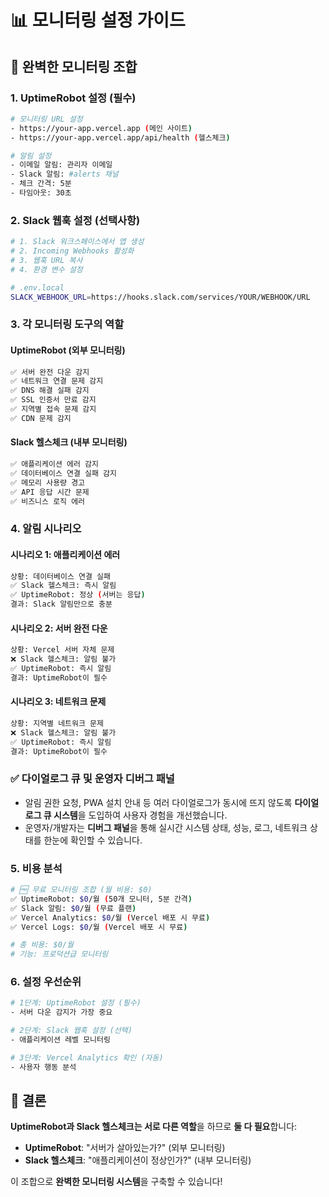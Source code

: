 # 📊 모니터링 설정 가이드

## 🎯 완벽한 모니터링 조합

### 1. UptimeRobot 설정 (필수)

```bash
# 모니터링 URL 설정
- https://your-app.vercel.app (메인 사이트)
- https://your-app.vercel.app/api/health (헬스체크)

# 알림 설정
- 이메일 알림: 관리자 이메일
- Slack 알림: #alerts 채널
- 체크 간격: 5분
- 타임아웃: 30초
```

### 2. Slack 웹훅 설정 (선택사항)

```bash
# 1. Slack 워크스페이스에서 앱 생성
# 2. Incoming Webhooks 활성화
# 3. 웹훅 URL 복사
# 4. 환경 변수 설정

# .env.local
SLACK_WEBHOOK_URL=https://hooks.slack.com/services/YOUR/WEBHOOK/URL
```

### 3. 각 모니터링 도구의 역할

#### UptimeRobot (외부 모니터링)

```bash
✅ 서버 완전 다운 감지
✅ 네트워크 연결 문제 감지
✅ DNS 해결 실패 감지
✅ SSL 인증서 만료 감지
✅ 지역별 접속 문제 감지
✅ CDN 문제 감지
```

#### Slack 헬스체크 (내부 모니터링)

```bash
✅ 애플리케이션 에러 감지
✅ 데이터베이스 연결 실패 감지
✅ 메모리 사용량 경고
✅ API 응답 시간 문제
✅ 비즈니스 로직 에러
```

### 4. 알림 시나리오

#### 시나리오 1: 애플리케이션 에러

```bash
상황: 데이터베이스 연결 실패
✅ Slack 헬스체크: 즉시 알림
✅ UptimeRobot: 정상 (서버는 응답)
결과: Slack 알림만으로 충분
```

#### 시나리오 2: 서버 완전 다운

```bash
상황: Vercel 서버 자체 문제
❌ Slack 헬스체크: 알림 불가
✅ UptimeRobot: 즉시 알림
결과: UptimeRobot이 필수
```

#### 시나리오 3: 네트워크 문제

```bash
상황: 지역별 네트워크 문제
❌ Slack 헬스체크: 알림 불가
✅ UptimeRobot: 즉시 알림
결과: UptimeRobot이 필수
```

### ✅ 다이얼로그 큐 및 운영자 디버그 패널

- 알림 권한 요청, PWA 설치 안내 등 여러 다이얼로그가 동시에 뜨지 않도록 **다이얼로그 큐 시스템**을 도입하여 사용자 경험을 개선했습니다.
- 운영자/개발자는 **디버그 패널**을 통해 실시간 시스템 상태, 성능, 로그, 네트워크 상태를 한눈에 확인할 수 있습니다.

### 5. 비용 분석

```bash
# 🆓 무료 모니터링 조합 (월 비용: $0)
✅ UptimeRobot: $0/월 (50개 모니터, 5분 간격)
✅ Slack 알림: $0/월 (무료 플랜)
✅ Vercel Analytics: $0/월 (Vercel 배포 시 무료)
✅ Vercel Logs: $0/월 (Vercel 배포 시 무료)

# 총 비용: $0/월
# 기능: 프로덕션급 모니터링
```

### 6. 설정 우선순위

```bash
# 1단계: UptimeRobot 설정 (필수)
- 서버 다운 감지가 가장 중요

# 2단계: Slack 웹훅 설정 (선택)
- 애플리케이션 레벨 모니터링

# 3단계: Vercel Analytics 확인 (자동)
- 사용자 행동 분석
```

## 🎉 결론

**UptimeRobot과 Slack 헬스체크는 서로 다른 역할**을 하므로 **둘 다 필요**합니다:

- **UptimeRobot**: "서버가 살아있는가?" (외부 모니터링)
- **Slack 헬스체크**: "애플리케이션이 정상인가?" (내부 모니터링)

이 조합으로 **완벽한 모니터링 시스템**을 구축할 수 있습니다!
